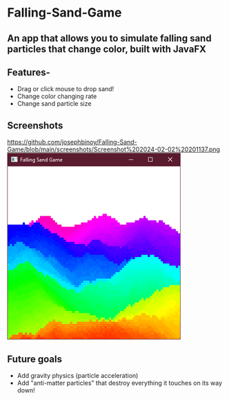 # Falling-Sand-Game
## An app that allows you to simulate falling sand particles that change color, built with JavaFX
## Features-
- Drag or click mouse to drop sand!
- Change color changing rate
- Change sand particle size

## Screenshots
https://github.com/josephbinoy/Falling-Sand-Game/blob/main/screenshots/Screenshot%202024-02-02%20201137.png
![alt text](https://github.com/josephbinoy/Falling-Sand-Game/blob/main/screenshots/Screenshot%202024-02-02%20201137.png?raw=true)

## Future goals
- Add gravity physics (particle acceleration)
- Add "anti-matter particles" that destroy everything it touches on its way down!

